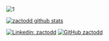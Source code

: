 ![1](https://github-readme-stats.vercel.app/api/top-langs/?username=zactodd)

[![zactodd github stats](https://github-readme-stats.vercel.app/api?username=zactodd&count_private=true&show_icons=true&hide_title=true&include_all_commits=true)](https://github.com/zactodd/github-readme-stats)

[![Linkedin: zactodd](https://img.shields.io/badge/-zactodd-blue?style=flat-square&logo=Linkedin&logoColor=white&link=https://www.linkedin.com/in/zachary-todd-5aab9b118/)](https://www.linkedin.com/in/zachary-todd-5aab9b118/)
[![GitHub zactodd](https://img.shields.io/github/followers/zactodd?label=follow&style=social)](https://github.com/zactodd)  

